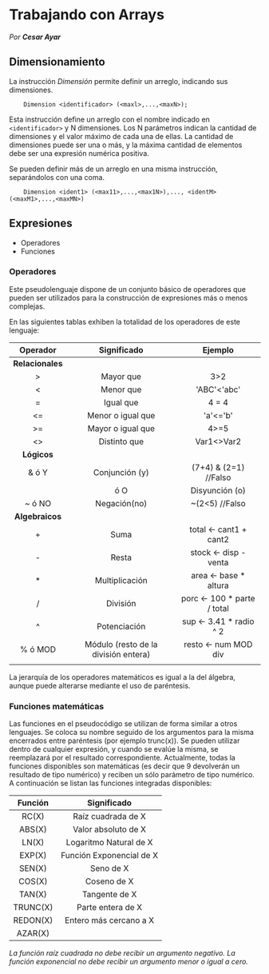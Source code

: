 # Trabajando con Arrays

*Por **Cesar Ayar***

## Dimensionamiento

La instrucción *Dimensión* permite definir un arreglo, indicando sus dimensiones.

```
    Dimension <identificador> (<maxl>,...,<maxN>);
```

Esta instrucción define un arreglo con el nombre indicado en  `<identificador>` y N
dimensiones. Los N parámetros indican la cantidad de dimensiones y el valor
máximo de cada una de ellas. La cantidad de dimensiones puede ser una o más, y
la máxima cantidad de elementos debe ser una expresión numérica positiva.

Se pueden definir más de un arreglo en una misma instrucción, separándolos con
una coma.

```
    Dimension <ident1> (<max11>,...,<max1N>),..., <identM>
(<maxM1>,...,<maxMN>)
```

## Expresiones

+ Operadores
+ Funciones

### Operadores

Este pseudolenguaje dispone de un conjunto básico de operadores que pueden ser utilizados para la construcción de expresiones más o menos complejas.

En las siguientes tablas exhiben la totalidad de los operadores de este lenguaje:

| **Operador** | **Significado**                      | **Ejemplo**                  |
|:------------:|:------------------------------------:|:----------------------------:|
|              **Relacionales**                                                      |
| \>           | Mayor que                            | 3>2                          |
| <            | Menor que                            | 'ABC'<'abc'                  |
| =            | Igual que                            | 4 = 4                        |
| <=           | Menor o igual que                    | 'a'<='b'                     |
| \>=          | Mayor o igual que                    | 4>=5                         |
| <>           | Distinto que                         | Var1<>Var2                   |
|               **Lógicos**                                                          |
| & ó Y        | Conjunción (y)                       | (7+4) & (2=1) //Falso        |
| | ó O        | Disyunción (o)                       | (1=1 | 2=1) //Verdader0      |
|  ~ ó NO      | Negación(no)                         | ~(2<5) //Falso               |
|               **Algebraicos**                                                      |
| +            | Suma                                 | total <- cant1 + cant2       |
| -            | Resta                                | stock <- disp - venta        |
| *            | Multiplicación                       | area <- base * altura        |
| /            | División                             |  porc <- 100 * parte / total |
| ^            | Potenciación                         | sup <- 3.41 * radio ^ 2      |
| % ó MOD      | Módulo (resto de la división entera) | resto <- num MOD div         |
|              |                                      |                              |
La jerarquía de los operadores matemáticos es igual a la del álgebra, aunque
puede alterarse mediante el uso de paréntesis.

### Funciones matemáticas

Las funciones en el pseudocódigo se utilizan de forma similar a otros lenguajes.
Se coloca su nombre seguido de los argumentos para la misma encerrados entre
paréntesis (por ejemplo trunc(x)). Se pueden utilizar dentro de cualquier expresión,
y cuando se evalúe la misma, se reemplazará por el resultado correspondiente.
Actualmente, todas la funciones disponibles son matemáticas (es decir que
9
devolverán un resultado de tipo numérico) y reciben un sólo parámetro de tipo
numérico.
A continuación se listan las funciones integradas disponibles:

| **Función** | **Significado**          |
|:-----------:|:------------------------:|
| RC(X)       | Raíz cuadrada de X       |
| ABS(X)      | Valor absoluto de X      |
| LN(X)       | Logaritmo Natural de X   |
| EXP(X)      | Función Exponencial de X |
| SEN(X)      | Seno de X                |
| COS(X)      | Coseno de X              |
| TAN(X)      | Tangente de X            |
| TRUNC(X)    | Parte entera de X        |
| REDON(X)    | Entero más cercano a X   |
| AZAR(X)     |                          |
*La función raíz cuadrada no debe recibir un argumento negativo.
La función exponencial no debe recibir un argumento menor o igual a cero.*
